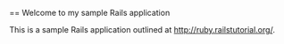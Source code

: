 == Welcome to my sample Rails application

This is a sample Rails application outlined at http://ruby.railstutorial.org/.